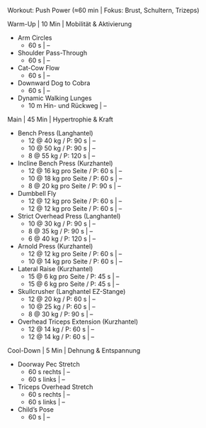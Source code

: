 Workout: Push Power (≈60 min | Fokus: Brust, Schultern, Trizeps)

Warm-Up | 10 Min | Mobilität & Aktivierung
- Arm Circles
    - 60 s | –
- Shoulder Pass-Through
    - 60 s | –
- Cat-Cow Flow
    - 60 s | –
- Downward Dog to Cobra
    - 60 s | –
- Dynamic Walking Lunges
    - 10 m Hin- und Rückweg | –

Main | 45 Min | Hypertrophie & Kraft
- Bench Press (Langhantel)
    - 12 @ 40 kg / P: 90 s | –
    - 10 @ 50 kg / P: 90 s | –
    - 8 @ 55 kg / P: 120 s | –
- Incline Bench Press (Kurzhantel)
    - 12 @ 16 kg pro Seite / P: 60 s | –
    - 10 @ 18 kg pro Seite / P: 60 s | –
    - 8 @ 20 kg pro Seite / P: 90 s | –
- Dumbbell Fly
    - 12 @ 12 kg pro Seite / P: 60 s | –
    - 12 @ 12 kg pro Seite / P: 60 s | –
- Strict Overhead Press (Langhantel)
    - 10 @ 30 kg / P: 90 s | –
    - 8 @ 35 kg / P: 90 s | –
    - 6 @ 40 kg / P: 120 s | –
- Arnold Press (Kurzhantel)
    - 12 @ 12 kg pro Seite / P: 60 s | –
    - 10 @ 14 kg pro Seite / P: 60 s | –
- Lateral Raise (Kurzhantel)
    - 15 @ 6 kg pro Seite / P: 45 s | –
    - 15 @ 6 kg pro Seite / P: 45 s | –
- Skullcrusher (Langhantel EZ-Stange)
    - 12 @ 20 kg / P: 60 s | –
    - 10 @ 25 kg / P: 60 s | –
    - 8 @ 30 kg / P: 90 s | –
- Overhead Triceps Extension (Kurzhantel)
    - 12 @ 14 kg / P: 60 s | –
    - 12 @ 14 kg / P: 60 s | –

Cool-Down | 5 Min | Dehnung & Entspannung
- Doorway Pec Stretch
    - 60 s rechts | –
    - 60 s links | –
- Triceps Overhead Stretch
    - 60 s rechts | –
    - 60 s links | –
- Child’s Pose
    - 60 s | –